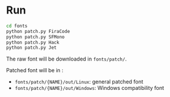 # Run

```bash
cd fonts
python patch.py FiraCode
python patch.py SFMono
python patch.py Hack
python patch.py Jet
```

The raw font will be downloaded in `fonts/patch/`.

Patched font will be in :

- `fonts/patch/{NAME}/out/Linux`: general patched font
- `fonts/patch/{NAME}/out/Windows`: Windows compatibility font

